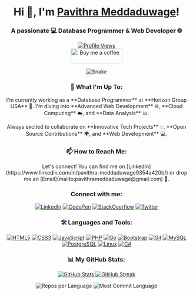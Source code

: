 <h1 align="center">Hi 👋, I'm <a href="https://github.com/pavithrameddaduwage">Pavithra Meddaduwage</a>!</h1>
<h3 align="center">A passionate 💻 Database Programmer & Web Developer 🌐</h3>

<div align="center">
  <a href="https://u8views.com/github/Matrix278">
    <img src="https://u8views.com/api/v1/github/profiles/35573364/views/day-week-month-total-count.svg" alt="Profile Views"/>
  </a>
</div>

<div align="center">
  <a href="https://www.buymeacoffee.com/pavithrameddaduwage">
    <img src="https://cdn.buymeacoffee.com/buttons/v2/default-yellow.png" height="40" width="140" alt="Buy me a coffee" />
  </a>
</div>

<p align="center">
  <img src="https://github.com/pavithrameddaduwage/pavithrameddaduwage/raw/output/ocean.gif" alt="Snake" />
</p>

<div align="center">
  <h3>🚀 What I'm Up To:</h3>
  <p>
    I'm currently working as a **Database Programmer** at **Horizon Group USA** 🌟. I'm diving into **Advanced Web Development** 🌐, **Cloud Computing** ☁️, and **Data Analysis** 📊.
  </p>
  <p>
    Always excited to collaborate on **Innovative Tech Projects** 💡, **Open Source Contributions** 🌍, and **Web Development** 💻.
  </p>
</div>

<div align="center">
  <h3>📫 How to Reach Me:</h3>
  <p>
    Let's connect! You can find me on [LinkedIn](https://www.linkedin.com/in/pavithra-meddaduwage9354a420b/) or drop me an [Email](mailto:pavithrameddaduwage@gmail.com) 📧.
  </p>
</div>

<h3 align="center">Connect with me:</h3>
<p align="center">
  <a href="https://linkedin.com/in/pavithra-meddaduwage" target="_blank"><img src="https://img.shields.io/badge/LinkedIn-0077B5?style=flat&logo=linkedin&logoColor=white" alt="LinkedIn" /></a>
  <a href="https://codepen.io/pavithrameddaduwage" target="_blank"><img src="https://img.shields.io/badge/CodePen-000000?style=flat&logo=codepen&logoColor=white" alt="CodePen" /></a>
  <a href="https://stackoverflow.com/users/12345678" target="_blank"><img src="https://img.shields.io/badge/StackOverflow-FE7A16?style=flat&logo=stackoverflow&logoColor=white" alt="StackOverflow" /></a>
  <a href="https://twitter.com/pavithrameddu" target="_blank"><img src="https://img.shields.io/badge/Twitter-1DA1F2?style=flat&logo=twitter&logoColor=white" alt="Twitter" /></a>
</p>

<h3 align="center">🛠️ Languages and Tools:</h3>
<p align="center">
  <a href="https://www.w3.org/html/" target="_blank"><img src="https://img.shields.io/badge/HTML5-E34F26?style=flat&logo=html5&logoColor=white" alt="HTML5" /></a>
  <a href="https://www.w3schools.com/css/" target="_blank"><img src="https://img.shields.io/badge/CSS3-1572B6?style=flat&logo=css3&logoColor=white" alt="CSS3" /></a>
  <a href="https://developer.mozilla.org/en-US/docs/Web/JavaScript" target="_blank"><img src="https://img.shields.io/badge/JavaScript-F7DF1C?style=flat&logo=javascript&logoColor=black" alt="JavaScript" /></a>
  <a href="https://www.php.net" target="_blank"><img src="https://img.shields.io/badge/PHP-777BB4?style=flat&logo=php&logoColor=white" alt="PHP" /></a>
  <a href="https://golang.org" target="_blank"><img src="https://img.shields.io/badge/Go-00ADD8?style=flat&logo=go&logoColor=white" alt="Go" /></a>
  <a href="https://getbootstrap.com" target="_blank"><img src="https://img.shields.io/badge/Bootstrap-563D7C?style=flat&logo=bootstrap&logoColor=white" alt="Bootstrap" /></a>
  <a href="https://git-scm.com/" target="_blank"><img src="https://img.shields.io/badge/Git-F05032?style=flat&logo=git&logoColor=white" alt="Git" /></a>
  <a href="https://www.mysql.com/" target="_blank"><img src="https://img.shields.io/badge/MySQL-4479A1?style=flat&logo=mysql&logoColor=white" alt="MySQL" /></a>
  <a href="https://www.postgresql.org" target="_blank"><img src="https://img.shields.io/badge/PostgreSQL-4169E1?style=flat&logo=postgresql&logoColor=white" alt="PostgreSQL" /></a>
  <a href="https://www.linux.org/" target="_blank"><img src="https://img.shields.io/badge/Linux-FCC624?style=flat&logo=linux&logoColor=black" alt="Linux" /></a>
  <a href="https://www.w3schools.com/cs/" target="_blank"><img src="https://img.shields.io/badge/C%23-239120?style=flat&logo=c-sharp&logoColor=white" alt="C#" /></a>
</p>

<h3 align="center">📊 My GitHub Stats:</h3>
<p align="center">
  <a href="https://github.com/pavithrameddaduwage">
    <img src="https://github-readme-stats.vercel.app/api?username=pavithrameddaduwage&show_icons=true&hide_title=true&hide=contribs&count_private=true&include_all_commits=true&hide_border=true&theme=dracula" alt="GitHub Stats" />
  </a>
  <a href="https://github.com/pavithrameddaduwage">
    <img src="https://github-readme-streak-stats.herokuapp.com/?user=pavithrameddaduwage&hide_border=true&theme=dracula" alt="GitHub Streak" />
  </a>
</p>

<p align="center">
  <img src="https://github-profile-summary-cards.vercel.app/api/cards/repos-per-language?username=pavithrameddaduwage&theme=dracula" alt="Repos per Language" />
  <img src="https://github-profile-summary-cards.vercel.app/api/cards/most-commit-language?username=pavithrameddaduwage&theme=dracula" alt="Most Commit Language" />
</p>
